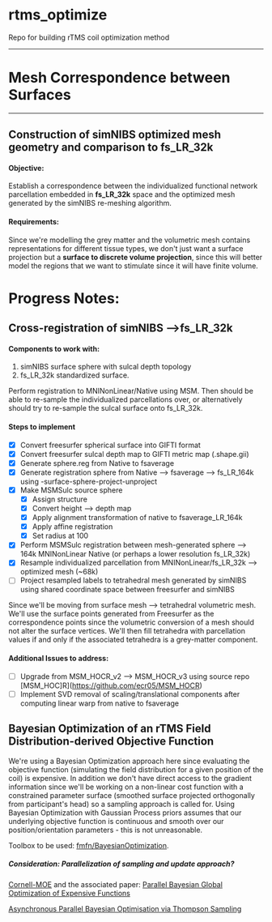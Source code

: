 # rtms_optimize
Repo for building rTMS coil optimization method
*** 
# Mesh Correspondence between Surfaces 
***
## Construction of simNIBS optimized mesh geometry and comparison to fs_LR_32k

#### Objective:
Establish a correspondence between the individualized functional network parcellation embedded in **fs_LR_32k** space and the optimized mesh generated by the simNIBS re-meshing algorithm.  

#### Requirements:
Since we're modelling the grey matter and the volumetric mesh contains representations for different tissue types, we don't just want a surface projection but a **surface to discrete volume projection**, since this will better model the regions that we want to stimulate since it will have finite volume. 

# Progress Notes:

## Cross-registration of simNIBS -->fs_LR_32k

#### Components to work with:
1. simNIBS surface sphere with sulcal depth topology
2. fs_LR_32k standardized surface. 

Perform registration to MNINonLinear/Native using MSM. Then should be able to re-sample the individualized parcellations over, or alternatively should try to re-sample the sulcal surface onto fs_LR_32k. 

#### Steps to implement
- [x] Convert freesurfer spherical surface into GIFTI format
- [x] Convert freesurfer sulcal depth map to GIFTI metric map (.shape.gii)
- [x] Generate sphere.reg from Native to fsaverage
- [x] Generate registration sphere from Native --> fsaverage --> fs_LR_164k using -surface-sphere-project-unproject
- [x] Make MSMSulc source sphere
  - [x] Assign structure
  - [x] Convert height --> depth map
  - [x] Apply alignment transformation of native to fsaverage_LR_164k
  - [x] Apply affine registration
  - [x] Set radius at 100
- [x] Perform MSMSulc registration between mesh-generated sphere --> 164k MNINonLinear Native (or perhaps a lower resolution fs_LR_32k)
- [x] Resample individualized parcellation from MNINonLinear/fs_LR_32k --> optimized mesh (~68k)
- [ ] Project resampled labels to tetrahedral mesh generated by simNIBS using shared coordinate space between freesurfer and simNIBS

Since we'll be moving from surface mesh --> tetrahedral volumetric mesh. We'll use the surface points generated from Freesurfer as the correspondence points since the volumetric conversion of a mesh should not alter the surface vertices. We'll then fill tetrahedra with parcellation values if and only if the associated tetrahedra is a grey-matter component.

#### Additional Issues to address:
- [ ] Upgrade from MSM_HOCR_v2 --> MSM_HOCR_v3 using source repo [MSM_HOC]R](https://github.com/ecr05/MSM_HOCR)
- [ ] Implement SVD removal of scaling/translational components after computing linear warp from native to fsaverage

## Bayesian Optimization of an rTMS Field Distribution-derived Objective Function

We're using a Bayesian Optimization approach here since evaluating the objective function (simulating the field distribution for a given position of the coil) is expensive. In addition we don't have direct access to the gradient information since we'll be working on a non-linear cost function with a constrained parameter surface (smoothed surface projected orthogonally from participant's head) so a sampling approach is called for. Using Bayesian Optimization with Gaussian Process priors assumes that our underlying objective function is continuous and smooth over our position/orientation parameters - this is not unreasonable. 

Toolbox to be used: [fmfn/BayesianOptimization](https://github.com/fmfn/BayesianOptimization).

##### Consideration: Parallelization of sampling and update approach? 

[Cornell-MOE](https://github.com/wujian16/Cornell-MOE) and the associated paper: [Parallel Bayesian Global Optimization of Expensive Functions
](https://arxiv.org/abs/1602.05149)

[Asynchronous Parallel Bayesian Optimisation via Thompson Sampling](https://arxiv.org/abs/1705.09236)


